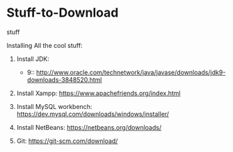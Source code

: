 # Stuff-to-Download
stuff


Installing All the cool stuff:

1. Install JDK: 
   - 9:: http://www.oracle.com/technetwork/java/javase/downloads/jdk9-downloads-3848520.html

2. Install Xampp: https://www.apachefriends.org/index.html

3. Install MySQL workbench: https://dev.mysql.com/downloads/windows/installer/

4. Install NetBeans: https://netbeans.org/downloads/
   
   
5. Git: https://git-scm.com/download/
